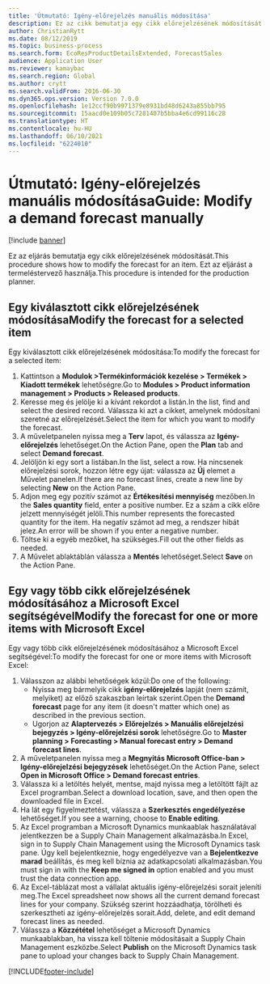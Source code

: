 ```yaml
---
title: 'Útmutató: Igény-előrejelzés manuális módosítása'
description: Ez az cikk bemutatja egy cikk előrejelzésének módosítását
author: ChristianRytt
ms.date: 08/12/2019
ms.topic: business-process
ms.search.form: EcoResProductDetailsExtended, ForecastSales
audience: Application User
ms.reviewer: kamaybac
ms.search.region: Global
ms.author: crytt
ms.search.validFrom: 2016-06-30
ms.dyn365.ops.version: Version 7.0.0
ms.openlocfilehash: 1e12ccf90b9971379e8931bd48d6243a855bb795
ms.sourcegitcommit: 15aacd0e109b05c7281407b5bba4e6cd99116c28
ms.translationtype: HT
ms.contentlocale: hu-HU
ms.lasthandoff: 06/10/2021
ms.locfileid: "6224010"
---
```

# <a name="guide-modify-a-demand-forecast-manually"></a><span data-ttu-id="b4534-103">Útmutató: Igény-előrejelzés manuális módosítása</span><span class="sxs-lookup"><span data-stu-id="b4534-103">Guide: Modify a demand forecast manually</span></span>

[!include [banner](../../includes/banner.md)]

<span data-ttu-id="b4534-104">Ez az eljárás bemutatja egy cikk előrejelzésének módosítását.</span><span class="sxs-lookup"><span data-stu-id="b4534-104">This procedure shows how to modify the forecast for an item.</span></span> <span data-ttu-id="b4534-105">Ezt az eljárást a termeléstervező használja.</span><span class="sxs-lookup"><span data-stu-id="b4534-105">This procedure is intended for the production planner.</span></span>

## <a name="modify-the-forecast-for-a-selected-item"></a><span data-ttu-id="b4534-106">Egy kiválasztott cikk előrejelzésének módosítása</span><span class="sxs-lookup"><span data-stu-id="b4534-106">Modify the forecast for a selected item</span></span>

<span data-ttu-id="b4534-107">Egy kiválasztott cikk előrejelzésének módosítása:</span><span class="sxs-lookup"><span data-stu-id="b4534-107">To modify the forecast for a selected item:</span></span>

1. <span data-ttu-id="b4534-108">Kattintson a **Modulok \>Termékinformációk kezelése \> Termékek \> Kiadott termékek** lehetőségre.</span><span class="sxs-lookup"><span data-stu-id="b4534-108">Go to **Modules \> Product information management \> Products \> Released products**.</span></span>
1. <span data-ttu-id="b4534-109">Keresse meg és jelölje ki a kívánt rekordot a listán.</span><span class="sxs-lookup"><span data-stu-id="b4534-109">In the list, find and select the desired record.</span></span> <span data-ttu-id="b4534-110">Válassza ki azt a cikket, amelynek módosítani szeretné az előrejelzését.</span><span class="sxs-lookup"><span data-stu-id="b4534-110">Select the item for which you want to modify the forecast.</span></span>
1. <span data-ttu-id="b4534-111">A műveletpanelen nyissa meg a **Terv** lapot, és válassza az **Igény-előrejelzés** lehetőséget.</span><span class="sxs-lookup"><span data-stu-id="b4534-111">On the Action Pane, open the **Plan** tab and select **Demand forecast**.</span></span>
1. <span data-ttu-id="b4534-112">Jelöljön ki egy sort a listában.</span><span class="sxs-lookup"><span data-stu-id="b4534-112">In the list, select a row.</span></span> <span data-ttu-id="b4534-113">Ha nincsenek előrejelzési sorok, hozzon létre egy újat: válassza az **Új** elemet a Művelet panelen.</span><span class="sxs-lookup"><span data-stu-id="b4534-113">If there are no forecast lines, create a new line by selecting **New** on the Action Pane.</span></span>  
1. <span data-ttu-id="b4534-114">Adjon meg egy pozitív számot az **Értékesítési mennyiség** mezőben.</span><span class="sxs-lookup"><span data-stu-id="b4534-114">In the **Sales quantity** field, enter a positive number.</span></span> <span data-ttu-id="b4534-115">Ez a szám a cikk előre jelzett mennyiségét jelöli.</span><span class="sxs-lookup"><span data-stu-id="b4534-115">This number represents the forecasted quantity for the item.</span></span> <span data-ttu-id="b4534-116">Ha negatív számot ad meg, a rendszer hibát jelez.</span><span class="sxs-lookup"><span data-stu-id="b4534-116">An error will be shown if you enter a negative number.</span></span>
1. <span data-ttu-id="b4534-117">Töltse ki a egyéb mezőket, ha szükséges.</span><span class="sxs-lookup"><span data-stu-id="b4534-117">Fill out the other fields as needed.</span></span>
1. <span data-ttu-id="b4534-118">A Művelet ablaktáblán válassza a **Mentés** lehetőséget.</span><span class="sxs-lookup"><span data-stu-id="b4534-118">Select **Save** on the Action Pane.</span></span>

## <a name="modify-the-forecast-for-one-or-more-items-with-microsoft-excel"></a><span data-ttu-id="b4534-119">Egy vagy több cikk előrejelzésének módosításához a Microsoft Excel segítségével</span><span class="sxs-lookup"><span data-stu-id="b4534-119">Modify the forecast for one or more items with Microsoft Excel</span></span>

<span data-ttu-id="b4534-120">Egy vagy több cikk előrejelzésének módosításához a Microsoft Excel segítségével:</span><span class="sxs-lookup"><span data-stu-id="b4534-120">To modify the forecast for one or more items with Microsoft Excel:</span></span>

1. <span data-ttu-id="b4534-121">Válasszon az alábbi lehetőségek közül:</span><span class="sxs-lookup"><span data-stu-id="b4534-121">Do one of the following:</span></span>
    - <span data-ttu-id="b4534-122">Nyissa meg bármelyik cikk **igény-előrejelzés** lapját (nem számít, melyiket) az előző szakaszban leírtak szerint.</span><span class="sxs-lookup"><span data-stu-id="b4534-122">Open the **Demand forecast** page for any item (it doesn't matter which one) as described in the previous section.</span></span>
    - <span data-ttu-id="b4534-123">Ugorjon az **Alaptervezés \> Előrejelzés \> Manuális előrejelzési bejegyzés \> Igény-előrejelzési sorok** lehetőségre.</span><span class="sxs-lookup"><span data-stu-id="b4534-123">Go to **Master planning \> Forecasting \> Manual forecast entry \> Demand forecast lines**.</span></span>
1. <span data-ttu-id="b4534-124">A műveletpanelen nyissa meg a **Megnyitás Microsoft Office-ban \> Igény-előrejelzési bejegyzések** lehetőséget.</span><span class="sxs-lookup"><span data-stu-id="b4534-124">On the Action Pane, select **Open in Microsoft Office \> Demand forecast entries**.</span></span>
1. <span data-ttu-id="b4534-125">Válassza ki a letöltés helyét, mentse, majd nyissa meg a letöltött fájlt az Excel programban.</span><span class="sxs-lookup"><span data-stu-id="b4534-125">Select a download location, save, and then open the downloaded file in Excel.</span></span>
1. <span data-ttu-id="b4534-126">Ha lát egy figyelmeztetést, válassza a **Szerkesztés engedélyezése** lehetőséget.</span><span class="sxs-lookup"><span data-stu-id="b4534-126">If you see a warning, choose to **Enable editing**.</span></span>
1. <span data-ttu-id="b4534-127">Az Excel programban a Microsoft Dynamics munkaablak használatával jelentkezzen be a Supply Chain Management alkalmazásba.</span><span class="sxs-lookup"><span data-stu-id="b4534-127">In Excel, sign in to Supply Chain Management using the Microsoft Dynamics task pane.</span></span> <span data-ttu-id="b4534-128">Úgy kell bejelentkeznie, hogy engedélyezve van a **Bejelentkezve marad** beállítás, és meg kell bíznia az adatkapcsolati alkalmazásban.</span><span class="sxs-lookup"><span data-stu-id="b4534-128">You must sign in with the **Keep me signed in** option enabled and you must trust the data connection app.</span></span>
1. <span data-ttu-id="b4534-129">Az Excel-táblázat most a vállalat aktuális igény-előrejelzési sorait jeleníti meg.</span><span class="sxs-lookup"><span data-stu-id="b4534-129">The Excel spreadsheet now shows all the current demand forecast lines for your company.</span></span>  <span data-ttu-id="b4534-130">Szükség szerint hozzáadhatja, törölheti és szerkesztheti az igény-előrejelzés sorait.</span><span class="sxs-lookup"><span data-stu-id="b4534-130">Add, delete, and edit demand forecast lines as needed.</span></span>
1. <span data-ttu-id="b4534-131">Válassza a **Közzététel** lehetőséget a Microsoft Dynamics munkaablakban, ha vissza kell töltenie módosításait a Supply Chain Management eszközbe.</span><span class="sxs-lookup"><span data-stu-id="b4534-131">Select **Publish** on the Microsoft Dynamics task pane to upload your changes back to Supply Chain Management.</span></span>


[!INCLUDE[footer-include](../../../includes/footer-banner.md)]
